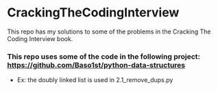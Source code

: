 # CrackingTheCodingInterview
This repo has my solutions to some of the problems in the Cracking The Coding Interview book. 

### This repo uses some of the code in the following project: https://github.com/Baso1st/python-data-structures
- Ex: the doubly linked list is used in 2.1_remove_dups.py